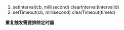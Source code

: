 1. setInterval(cb, millisecond)
  clearInterval(intervalId)
2. setTimeout(cb, millisecond)
  clearTimeout(timeId)

**重复触发需要排除定时器**